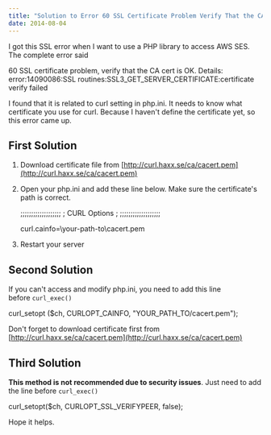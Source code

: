 ```yaml
---
title: "Solution to Error 60 SSL Certificate Problem Verify That the CA Cert is OK"
date: 2014-08-04
---
```


I got this SSL error when I want to use a PHP library to access AWS SES. The complete error said

60 SSL certificate problem, verify that the CA cert is OK. Details:
error:14090086:SSL routines:SSL3\_GET\_SERVER\_CERTIFICATE:certificate verify failed

I found that it is related to curl setting in php.ini. It needs to know what certificate you use for curl. Because I haven't define the certificate yet, so this error came up.

## First Solution

1. Download certificate file from [http://curl.haxx.se/ca/cacert.pem](http://curl.haxx.se/ca/cacert.pem)
2. Open your php.ini and add these line below. Make sure the certificate's path is correct.
    
    ;;;;;;;;;;;;;;;;;;;
    ; CURL Options    ;
    ;;;;;;;;;;;;;;;;;;;
    
    curl.cainfo=\\your-path-to\\cacert.pem
    
3. Restart your server

## Second Solution

If you can't access and modify php.ini, you need to add this line before `curl_exec()`

curl\_setopt ($ch, CURLOPT\_CAINFO, "YOUR\_PATH\_TO/cacert.pem");

Don't forget to download certificate first from [http://curl.haxx.se/ca/cacert.pem](http://curl.haxx.se/ca/cacert.pem)

## Third Solution

**This method is not recommended due to security issues**. Just need to add the line before `curl_exec()`

curl\_setopt($ch, CURLOPT\_SSL\_VERIFYPEER, false);

Hope it helps.
